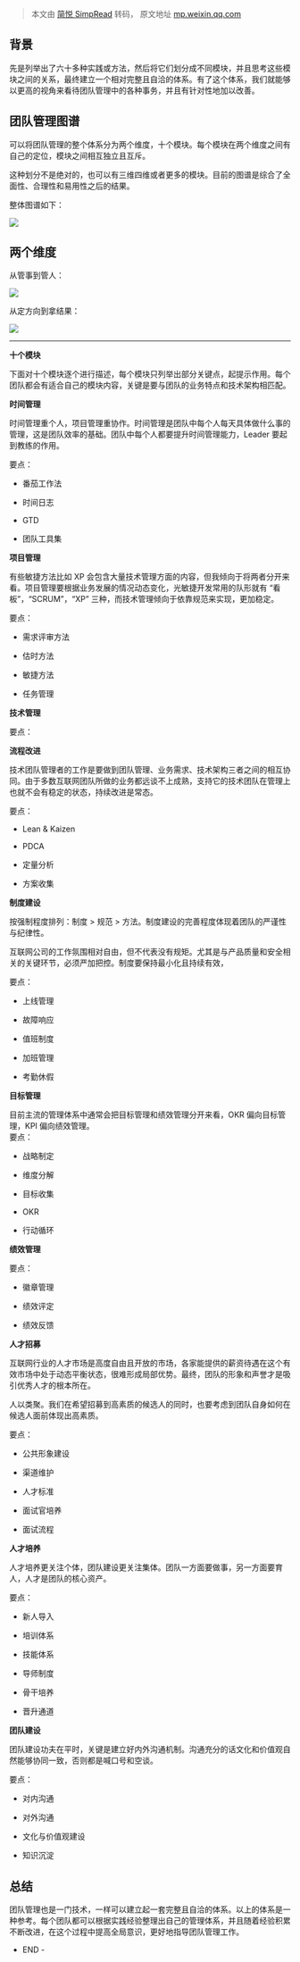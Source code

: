> 本文由 [简悦 SimpRead](http://ksria.com/simpread/) 转码， 原文地址 [mp.weixin.qq.com](https://mp.weixin.qq.com/s?__biz=MzI4OTU3ODk3NQ==&mid=2247496653&idx=1&sn=d4939451037fba73065f2f416b89be6d&chksm=ec2fb97ddb58306b643a136d0167050e98564cc2f9908e9c6ff3df4e465a2e6558337d6c5332&scene=21#wechat_redirect)

**背景**
------

先是列举出了六十多种实践或方法，然后将它们划分成不同模块，并且思考这些模块之间的关系，最终建立一个相对完整且自洽的体系。有了这个体系，我们就能够以更高的视角来看待团队管理中的各种事务，并且有针对性地加以改善。

**团队管理图谱**
----------

可以将团队管理的整个体系分为两个维度，十个模块。每个模块在两个维度之间有自己的定位，模块之间相互独立且互斥。

这种划分不是绝对的，也可以有三维四维或者更多的模块。目前的图谱是综合了全面性、合理性和易用性之后的结果。

整体图谱如下：

![](https://mmbiz.qpic.cn/mmbiz/XCETLoXzTr8B7mxoAP1ibfl0R9qWZ4jt7X4msZMMVaPHFOicxQFoyog1ealTnOFQYu35NtBmV3ibmTiaPWRw4DWTCQ/640?wx_fmt=other)

**两个维度**
--------

从管事到管人：

![](https://mmbiz.qpic.cn/mmbiz/XCETLoXzTr8B7mxoAP1ibfl0R9qWZ4jt7562xsribvibyNnK0CIazy2qFIRNUNWLVBCOnFTKxwToft3iacDcGqXqBA/640?wx_fmt=other)

从定方向到拿结果：

![](https://mmbiz.qpic.cn/mmbiz/XCETLoXzTr8B7mxoAP1ibfl0R9qWZ4jt7l2aey281X3wxfjHtKibQuQ3YACFgsZqXia2HU9vhHwfKE3cJAea8f5RA/640?wx_fmt=other)


-----------------------------------------------------------------------------------------------------------------------------------------------

**十个模块**

下面对十个模块逐个进行描述，每个模块只列举出部分关键点，起提示作用。每个团队都会有适合自己的模块内容，关键是要与团队的业务特点和技术架构相匹配。

**时间管理**

时间管理重个人，项目管理重协作。时间管理是团队中每个人每天具体做什么事的管理，这是团队效率的基础。团队中每个人都要提升时间管理能力，Leader 要起到教练的作用。

要点：

*   番茄工作法
    
*   时间日志
    
*   GTD
    
*   团队工具集
    

**项目管理**

有些敏捷方法比如 XP 会包含大量技术管理方面的内容，但我倾向于将两者分开来看。项目管理要根据业务发展的情况动态变化，光敏捷开发常用的队形就有 “看板”，“SCRUM”，“XP” 三种，而技术管理倾向于依靠规范来实现，更加稳定。

要点：

*   需求评审方法
    
*   估时方法
    
*   敏捷方法
    
*   任务管理
    

**技术管理**

要点：

**流程改进**

技术团队管理者的工作是要做到团队管理、业务需求、技术架构三者之间的相互协同。由于多数互联网团队所做的业务都远谈不上成熟，支持它的技术团队在管理上也就不会有稳定的状态，持续改进是常态。

要点：

*   Lean & Kaizen
    
*   PDCA
    
*   定量分析
    
*   方案收集
    

**制度建设**

按强制程度排列：制度 > 规范 > 方法。制度建设的完善程度体现着团队的严谨性与纪律性。

互联网公司的工作氛围相对自由，但不代表没有规矩。尤其是与产品质量和安全相关的关键环节，必须严加把控。制度要保持最小化且持续有效，

要点：

*   上线管理
    
*   故障响应
    
*   值班制度
    
*   加班管理
    
*   考勤休假
    

**目标管理**

目前主流的管理体系中通常会把目标管理和绩效管理分开来看，OKR 偏向目标管理，KPI 偏向绩效管理。  
要点：

*   战略制定
    
*   维度分解
    
*   目标收集
    
*   OKR
    
*   行动循环
    

**绩效管理**

要点：

*   徽章管理
    
*   绩效评定
    
*   绩效反馈
    

**人才招募**

互联网行业的人才市场是高度自由且开放的市场，各家能提供的薪资待遇在这个有效市场中处于动态平衡状态，很难形成局部优势。最终，团队的形象和声誉才是吸引优秀人才的根本所在。

人以类聚。我们在希望招募到高素质的候选人的同时，也要考虑到团队自身如何在候选人面前体现出高素质。

要点：

*   公共形象建设
    
*   渠道维护
    
*   人才标准
    
*   面试官培养
    
*   面试流程
    

**人才培养**

人才培养更关注个体，团队建设更关注集体。团队一方面要做事，另一方面要育人，人才是团队的核心资产。

要点：

*   新人导入
    
*   培训体系
    
*   技能体系
    
*   导师制度
    
*   骨干培养
    
*   晋升通道
    

**团队建设**

团队建设功夫在平时，关键是建立好内外沟通机制。沟通充分的话文化和价值观自然能够协同一致，否则都是喊口号和空谈。

要点：

*   对内沟通
    
*   对外沟通
    
*   文化与价值观建设
    
*   知识沉淀
    

**总结**
------

团队管理也是一门技术，一样可以建立起一套完整且自洽的体系。以上的体系是一种参考。每个团队都可以根据实践经验整理出自己的管理体系，并且随着经验积累不断改进，在这个过程中提高全局意识，更好地指导团队管理工作。

 - END -